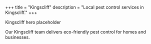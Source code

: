 +++
title = "Kingscliff"
description = "Local pest control services in Kingscliff."
+++

<div class="hero">Kingscliff hero placeholder</div>

Our Kingscliff team delivers eco-friendly pest control for homes and businesses.

<div class="placeholder-box"></div>
